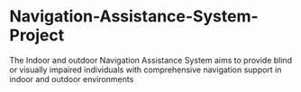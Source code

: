 # Navigation-Assistance-System-Project
The Indoor and outdoor Navigation Assistance System aims to provide blind or visually impaired individuals with comprehensive navigation support in indoor and outdoor environments
